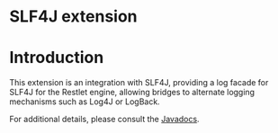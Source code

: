 SLF4J extension
===============

Introduction
============

This extension is an integration with SLF4J, providing a log facade for
SLF4J for the Restlet engine, allowing bridges to alternate logging
mechanisms such as Log4J or LogBack.

For additional details, please consult the
[Javadocs](http://restlet.org/learn/javadocs/2.0/jse/ext/org/restlet/ext/slf4j/package-summary.html).

